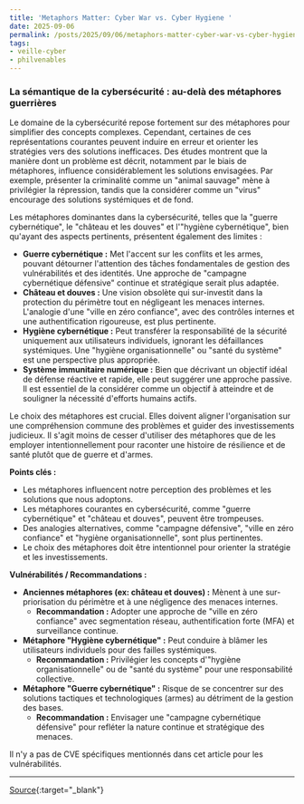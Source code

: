 ```yaml
---
title: 'Metaphors Matter: Cyber War vs. Cyber Hygiene '
date: 2025-09-06
permalink: /posts/2025/09/06/metaphors-matter-cyber-war-vs-cyber-hygiene/
tags:
- veille-cyber
- philvenables
---
```

### La sémantique de la cybersécurité : au-delà des métaphores guerrières

Le domaine de la cybersécurité repose fortement sur des métaphores pour simplifier des concepts complexes. Cependant, certaines de ces représentations courantes peuvent induire en erreur et orienter les stratégies vers des solutions inefficaces. Des études montrent que la manière dont un problème est décrit, notamment par le biais de métaphores, influence considérablement les solutions envisagées. Par exemple, présenter la criminalité comme un "animal sauvage" mène à privilégier la répression, tandis que la considérer comme un "virus" encourage des solutions systémiques et de fond.

Les métaphores dominantes dans la cybersécurité, telles que la "guerre cybernétique", le "château et les douves" et l'"hygiène cybernétique", bien qu'ayant des aspects pertinents, présentent également des limites :

*   **Guerre cybernétique :** Met l'accent sur les conflits et les armes, pouvant détourner l'attention des tâches fondamentales de gestion des vulnérabilités et des identités. Une approche de "campagne cybernétique défensive" continue et stratégique serait plus adaptée.
*   **Château et douves :** Une vision obsolète qui sur-investit dans la protection du périmètre tout en négligeant les menaces internes. L'analogie d'une "ville en zéro confiance", avec des contrôles internes et une authentification rigoureuse, est plus pertinente.
*   **Hygiène cybernétique :** Peut transférer la responsabilité de la sécurité uniquement aux utilisateurs individuels, ignorant les défaillances systémiques. Une "hygiène organisationnelle" ou "santé du système" est une perspective plus appropriée.
*   **Système immunitaire numérique :** Bien que décrivant un objectif idéal de défense réactive et rapide, elle peut suggérer une approche passive. Il est essentiel de la considérer comme un objectif à atteindre et de souligner la nécessité d'efforts humains actifs.

Le choix des métaphores est crucial. Elles doivent aligner l'organisation sur une compréhension commune des problèmes et guider des investissements judicieux. Il s'agit moins de cesser d'utiliser des métaphores que de les employer intentionnellement pour raconter une histoire de résilience et de santé plutôt que de guerre et d'armes.

**Points clés :**

*   Les métaphores influencent notre perception des problèmes et les solutions que nous adoptons.
*   Les métaphores courantes en cybersécurité, comme "guerre cybernétique" et "château et douves", peuvent être trompeuses.
*   Des analogies alternatives, comme "campagne défensive", "ville en zéro confiance" et "hygiène organisationnelle", sont plus pertinentes.
*   Le choix des métaphores doit être intentionnel pour orienter la stratégie et les investissements.

**Vulnérabilités / Recommandations :**

*   **Anciennes métaphores (ex: château et douves) :** Mènent à une sur-priorisation du périmètre et à une négligence des menaces internes.
    *   **Recommandation :** Adopter une approche de "ville en zéro confiance" avec segmentation réseau, authentification forte (MFA) et surveillance continue.
*   **Métaphore "Hygiène cybernétique" :** Peut conduire à blâmer les utilisateurs individuels pour des failles systémiques.
    *   **Recommandation :** Privilégier les concepts d'"hygiène organisationnelle" ou de "santé du système" pour une responsabilité collective.
*   **Métaphore "Guerre cybernétique" :** Risque de se concentrer sur des solutions tactiques et technologiques (armes) au détriment de la gestion des bases.
    *   **Recommandation :** Envisager une "campagne cybernétique défensive" pour refléter la nature continue et stratégique des menaces.

Il n'y a pas de CVE spécifiques mentionnés dans cet article pour les vulnérabilités.

---
[Source](https://www.philvenables.com/post/metaphors-matter-cyber-war-vs-cyber-hygiene){:target="_blank"}
